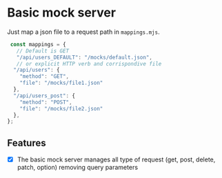 # Basic mock server

Just map a json file to a request path in `mappings.mjs`. 

```typescript
 const mappings = {
   // Default is GET
   "/api/users_DEFAULT": "/mocks/default.json",
   // or explicit HTTP verb and corrispondive file
  "/api/users": {
    "method": "GET",
    "file": "/mocks/file1.json"
  },
  "/api/users_post": {
    "method": "POST",
    "file": "/mocks/file2.json"
  },
};
```

## Features
- [x] The basic mock server manages all type of request (get, post, delete, patch, option) removing query parameters
